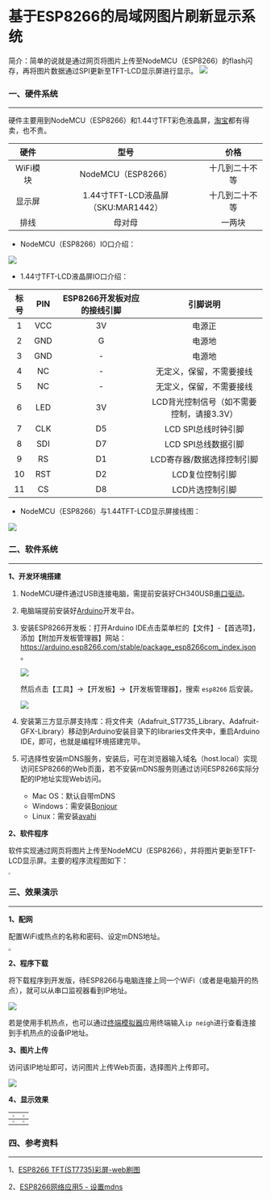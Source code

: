 # 基于ESP8266的局域网图片刷新显示系统
简介：简单的说就是通过网页将图片上传至NodeMCU（ESP8266）的flash闪存，再将图片数据通过SPI更新至TFT-LCD显示屏进行显示。
![](https://7.dusays.com/2021/04/30/623386b314664.png)
### 一、硬件系统

<hr>


硬件主要用到NodeMCU（ESP8266）和1.44寸TFT彩色液晶屏，[淘宝](https://item.taobao.com/item.htm?spm=a230r.1.14.1.4909234fdyizrn&id=531755241333&ns=1&abbucket=0#detail)都有得卖，也不贵。


|   硬件   |                型号                |      价格      |
| :------: | :--------------------------------: | :------------: |
| WiFi模块 |         NodeMCU（ESP8266）         | 十几到二十不等 |
|  显示屏  | 1.44寸TFT-LCD液晶屏（SKU:MAR1442） | 十几到二十不等 |
|   排线   |               母对母               |     一两块     |

- NodeMCU（ESP8266）IO口介绍：

![](https://7.dusays.com/2021/05/01/2ebb6c7ff7a03.png)

- 1.44寸TFT-LCD液晶屏IO口介绍：

| 标号 | PIN  | ESP8266开发板对应的接线引脚 |                 引脚说明                  |
| :--: | :--: | :-------------------------: | :---------------------------------------: |
|  1   | VCC  |             3V              |                  电源正                   |
|  2   | GND  |              G              |                  电源地                   |
|  3   | GND  |             \-              |                  电源地                   |
|  4   |  NC  |             \-              |         无定义，保留，不需要接线          |
|  5   |  NC  |             \-              |         无定义，保留，不需要接线          |
|  6   | LED  |             3V              | LCD背光控制信号（如不需要控制，请接3.3V） |
|  7   | CLK  |             D5              |            LCD SPI总线时钟引脚            |
|  8   | SDI  |             D7              |            LCD SPI总线数据引脚            |
|  9   |  RS  |             D1              |        LCD寄存器/数据选择控制引脚         |
|  10  | RST  |             D2              |              LCD复位控制引脚              |
|  11  |  CS  |             D8              |              LCD片选控制引脚              |

- NodeMCU（ESP8266）与1.44TFT-LCD显示屏接线图：

![](https://7.dusays.com/2021/05/01/0150e73282eec.png)



### 二、软件系统

<hr>




**1、开发环境搭建**


1. NodeMCU硬件通过USB连接电脑，需提前安装好CH340USB[串口驱动](http://www.wch.cn/downloads/CH341SER_EXE.html)。

2. 电脑端提前安装好[Arduino](https://www.arduino.cc/en/software)开发平台。

3. 安装ESP8266开发板：打开Arduino IDE点击菜单栏的【文件】-【首选项】，添加【附加开发板管理器】网站：https://arduino.esp8266.com/stable/package_esp8266com_index.json 。

   ![](https://7.dusays.com/2021/05/01/1ab6a2dc11779.png)

   然后点击【工具】->【开发板】->【开发板管理器】，搜索 `esp8266` 后安装。

   ![](https://7.dusays.com/2021/05/01/bfdbdb8c8e2b3.png)

4. 安装第三方显示屏支持库：将文件夹（Adafruit_ST7735_Library、Adafruit-GFX-Library）移动到Arduino安装目录下的libraries文件夹中，重启Arduino IDE，即可，也就是编程环境搭建完毕。

5. 可选择性安装mDNS服务，安装后，可在浏览器输入域名（host.local）实现访问ESP8266的Web页面，若不安装mDNS服务则通过访问ESP8266实际分配的IP地址实现Web访问。

   - Mac OS：默认自带mDNS
   - Windows：需安装[Bonjour](https://support.apple.com/kb/DL999?viewlocale=en_US&locale=en_US)
   - Linux：需安装[avahi](http://avahi.org/)

**2、软件程序**

软件实现通过网页将图片上传至NodeMCU（ESP8266），并将图片更新至TFT-LCD显示屏。主要的程序流程图如下：

<img src="https://7.dusays.com/2021/05/01/73e40087635a5.png" style="zoom: 25%;" width="auto" height="auto" align="middle" />

### 三、效果演示

<hr>




**1、配网**

配置WiFi或热点的名称和密码、设定mDNS地址。

<img src="https://7.dusays.com/2021/05/01/a9bc9ef1671d8.png" style="zoom: 33%;" />

**2、程序下载**

将下载程序到开发版，待ESP8266与电脑连接上同一个WiFi（或者是电脑开的热点），就可以从串口监视器看到IP地址。

<img src="https://7.dusays.com/2021/05/01/89ac6760a38fe.png" style="zoom:;" />

若是使用手机热点，也可以通过[终端模拟器](https://cdn.jsdelivr.net/gh/kelecn/ESP8266-refresh-image-display@master/IP%E6%9F%A5%E8%AF%A2%E8%BD%AF%E4%BB%B6/%E7%BB%88%E7%AB%AF%E6%A8%A1%E6%8B%9F%E5%99%A8_1.0.70.apk)应用终端输入`ip neigh`进行查看连接到手机热点的设备IP地址。

**3、图片上传**

访问该IP地址即可，访问图片上传Web页面，选择图片上传即可。

![](https://7.dusays.com/2021/05/01/deb2e1cbaed96.png)

**4、显示效果**

| <img src="https://7.dusays.com/2021/05/01/67b682e9ada8f.jpg" style="zoom: 25%;" /> | <img src="https://7.dusays.com/2021/05/01/79a3e8fbcbb4c.jpg" style="zoom:25%;" /> |
| :----------------------------------------------------------: | :----------------------------------------------------------: |
| <img src="https://7.dusays.com/2021/05/01/035c4c302e6b3.jpg" style="zoom:25%;" /> | <img src="https://7.dusays.com/2021/05/01/6c451a1e4ae45.jpg" style="zoom:25%;" /> |

### 四、参考资料

<hr>


1、[ESP8266 TFT(ST7735)彩屏-web刷图](https://www.arduino.cn/thread-42247-1-1.html) 

2、[ESP8266网络应用5 - 设置mdns](https://www.bilibili.com/video/BV1Jc411h767)